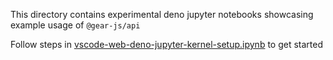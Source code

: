 This directory contains experimental deno jupyter notebooks showcasing example usage of `@gear-js/api`

Follow steps in [vscode-web-deno-jupyter-kernel-setup.ipynb](vscode-web-deno-jupyter-kernel-setup.ipynb) to get started
